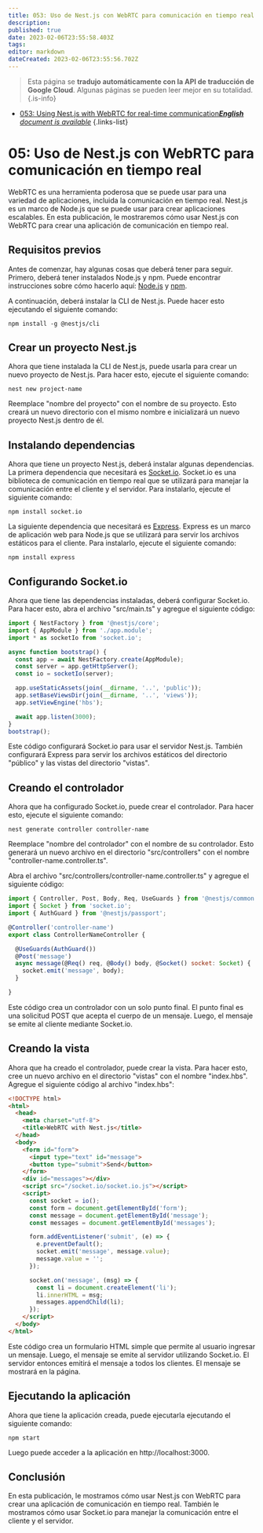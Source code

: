 ```yaml
---
title: 053: Uso de Nest.js con WebRTC para comunicación en tiempo real
description: 
published: true
date: 2023-02-06T23:55:58.403Z
tags: 
editor: markdown
dateCreated: 2023-02-06T23:55:56.702Z
---
```


> Esta página se **tradujo automáticamente con la API de traducción de Google Cloud**.
Algunas páginas se pueden leer mejor en su totalidad.{.is-info}



- [053: Using Nest.js with WebRTC for real-time communication***English** document is available*](/en/Knowledge-base/Nest-js/Learning/053-using-nest-js-with-webrtc-for-real-time-communication)
{.links-list}


# 05: Uso de Nest.js con WebRTC para comunicación en tiempo real

WebRTC es una herramienta poderosa que se puede usar para una variedad de aplicaciones, incluida la comunicación en tiempo real. Nest.js es un marco de Node.js que se puede usar para crear aplicaciones escalables. En esta publicación, le mostraremos cómo usar Nest.js con WebRTC para crear una aplicación de comunicación en tiempo real.

## Requisitos previos

Antes de comenzar, hay algunas cosas que deberá tener para seguir. Primero, deberá tener instalados Node.js y npm. Puede encontrar instrucciones sobre cómo hacerlo aquí: [Node.js](https://nodejs.org/en/download/) y [npm](https://www.npmjs.com/get-npm).

A continuación, deberá instalar la CLI de Nest.js. Puede hacer esto ejecutando el siguiente comando:

```
npm install -g @nestjs/cli
```

## Crear un proyecto Nest.js

Ahora que tiene instalada la CLI de Nest.js, puede usarla para crear un nuevo proyecto de Nest.js. Para hacer esto, ejecute el siguiente comando:

```
nest new project-name
```

Reemplace "nombre del proyecto" con el nombre de su proyecto. Esto creará un nuevo directorio con el mismo nombre e inicializará un nuevo proyecto Nest.js dentro de él.

## Instalando dependencias

Ahora que tiene un proyecto Nest.js, deberá instalar algunas dependencias. La primera dependencia que necesitará es [Socket.io](https://socket.io/). Socket.io es una biblioteca de comunicación en tiempo real que se utilizará para manejar la comunicación entre el cliente y el servidor. Para instalarlo, ejecute el siguiente comando:

```
npm install socket.io
```

La siguiente dependencia que necesitará es [Express](https://expressjs.com/). Express es un marco de aplicación web para Node.js que se utilizará para servir los archivos estáticos para el cliente. Para instalarlo, ejecute el siguiente comando:

```
npm install express
```

## Configurando Socket.io

Ahora que tiene las dependencias instaladas, deberá configurar Socket.io. Para hacer esto, abra el archivo "src/main.ts" y agregue el siguiente código:

```javascript
import { NestFactory } from '@nestjs/core';
import { AppModule } from './app.module';
import * as socketIo from 'socket.io';

async function bootstrap() {
  const app = await NestFactory.create(AppModule);
  const server = app.getHttpServer();
  const io = socketIo(server);

  app.useStaticAssets(join(__dirname, '..', 'public'));
  app.setBaseViewsDir(join(__dirname, '..', 'views'));
  app.setViewEngine('hbs');

  await app.listen(3000);
}
bootstrap();
```

Este código configurará Socket.io para usar el servidor Nest.js. También configurará Express para servir los archivos estáticos del directorio "público" y las vistas del directorio "vistas".

## Creando el controlador

Ahora que ha configurado Socket.io, puede crear el controlador. Para hacer esto, ejecute el siguiente comando:

```
nest generate controller controller-name
```

Reemplace "nombre del controlador" con el nombre de su controlador. Esto generará un nuevo archivo en el directorio "src/controllers" con el nombre "controller-name.controller.ts".

Abra el archivo "src/controllers/controller-name.controller.ts" y agregue el siguiente código:

```javascript
import { Controller, Post, Body, Req, UseGuards } from '@nestjs/common';
import { Socket } from 'socket.io';
import { AuthGuard } from '@nestjs/passport';

@Controller('controller-name')
export class ControllerNameController {

  @UseGuards(AuthGuard())
  @Post('message')
  async message(@Req() req, @Body() body, @Socket() socket: Socket) {
    socket.emit('message', body);
  }

}
```

Este código crea un controlador con un solo punto final. El punto final es una solicitud POST que acepta el cuerpo de un mensaje. Luego, el mensaje se emite al cliente mediante Socket.io.

## Creando la vista

Ahora que ha creado el controlador, puede crear la vista. Para hacer esto, cree un nuevo archivo en el directorio "vistas" con el nombre "index.hbs". Agregue el siguiente código al archivo "index.hbs":

```html
<!DOCTYPE html>
<html>
  <head>
    <meta charset="utf-8">
    <title>WebRTC with Nest.js</title>
  </head>
  <body>
    <form id="form">
      <input type="text" id="message">
      <button type="submit">Send</button>
    </form>
    <div id="messages"></div>
    <script src="/socket.io/socket.io.js"></script>
    <script>
      const socket = io();
      const form = document.getElementById('form');
      const message = document.getElementById('message');
      const messages = document.getElementById('messages');

      form.addEventListener('submit', (e) => {
        e.preventDefault();
        socket.emit('message', message.value);
        message.value = '';
      });

      socket.on('message', (msg) => {
        const li = document.createElement('li');
        li.innerHTML = msg;
        messages.appendChild(li);
      });
    </script>
  </body>
</html>
```

Este código crea un formulario HTML simple que permite al usuario ingresar un mensaje. Luego, el mensaje se emite al servidor utilizando Socket.io. El servidor entonces emitirá el mensaje a todos los clientes. El mensaje se mostrará en la página.

## Ejecutando la aplicación

Ahora que tiene la aplicación creada, puede ejecutarla ejecutando el siguiente comando:

```
npm start
```

Luego puede acceder a la aplicación en http://localhost:3000.

## Conclusión

En esta publicación, le mostramos cómo usar Nest.js con WebRTC para crear una aplicación de comunicación en tiempo real. También le mostramos cómo usar Socket.io para manejar la comunicación entre el cliente y el servidor.